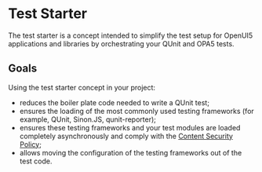 <!-- loio032be2cb2e1d4115af20862673bedcdb -->

# Test Starter

The test starter is a concept intended to simplify the test setup for OpenUI5 applications and libraries by orchestrating your QUnit and OPA5 tests.



<a name="loio032be2cb2e1d4115af20862673bedcdb__section_szb_fxg_vcc"/>

## Goals

Using the test starter concept in your project:

-   reduces the boiler plate code needed to write a QUnit test;
-   ensures the loading of the most commonly used testing frameworks \(for example, QUnit, Sinon.JS, qunit-reporter\);
-   ensures these testing frameworks and your test modules are loaded completely asynchronously and comply with the [Content Security Policy](../05_Developing_Apps/content-security-policy-fe1a6db.md);
-   allows moving the configuration of the testing frameworks out of the test code.

